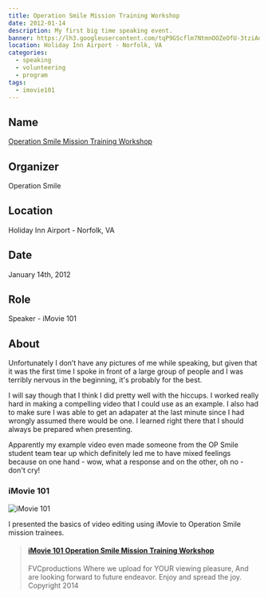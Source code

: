```yaml
---
title: Operation Smile Mission Training Workshop
date: 2012-01-14
description: My first big time speaking event.
banner: https://lh3.googleusercontent.com/tqP9GScflm7NtmnOOZeOfU-3tziAdwBonrRDhtU_walz2uc7XYCcTvBsqBKucfX-0gDExS-j4j5YUoQuXIgfn8L6VdVhqkIIrfieRzUxpZ2m4qPuAb6UQWXoddDv9osJH8iXSC7RK8SK8jkk49ubjC-MMpT6FRt-nM489UN-oK-PVlUX-U9Yne_bPwduOgH_Mpah0Amx8zNil434vq3wRsp_WdoZIfpjGW1bufz9CaVAhv-CDPVOQxr2Fp5pmMWqABX-Vbm29CgO9iu_6clIOh72CRYpMWweXqSf8cB4B3k5MBC30I9zVCFBMR05Z7rRnTAdJBAbBiTC2ESEfI-mLhrF1BhOZFzcuRAJrK5Q_VMGG1Q_kuQl1CTnqFl1eDK1AS5OuVqLcFF-vnL2cTeV4wOrYCyRYtonS3d-w7s0vopjlGq9PflNs3_O-zLFz0-VZixf5PeSYDl6QYOwYfNR22PUIT5q4EUIbQSggvBOBLlKiKiciRTfMsg4V1ZG2oJlCLoJ7obSQmWLBpWQNUlgCB9yyStoUK6Hi-ciH9wb8orFykB1WFy0sW8wkLgaON5_ioEnFnLUfDkwia6t_LEajrWbg5EdNdZSrbofhwSgL8K-8nWJiY1wISbe12azLKnz=w1453-h969-no
location: Holiday Inn Airport - Norfolk, VA
categories:
  - speaking
  - volunteering
  - program
tags:
  - imovie101
---
```


## Name

[Operation Smile Mission Training Workshop](https://studentprograms.operationsmile.org/events/mission-training-workshop/)

## Organizer

Operation Smile

## Location

Holiday Inn Airport - Norfolk, VA

## Date

January 14th, 2012

## Role

Speaker - iMovie 101

## About

Unfortunately I don’t have any pictures of me while speaking, but given that it was the first time I spoke in front of a large group of people and I was terribly nervous in the beginning, it's probably for the best.

I will say though that I think I did pretty well with the hiccups. I worked really hard in making a compelling video that I could use as an example. I also had to make sure I was able to get an adapater at the last minute since I had wrongly assumed there would be one. I learned right there that I should always be prepared when presenting.

Apparently my example video even made someone from the OP Smile student team tear up which definitely led me to have mixed feelings because on one hand - wow, what a response and on the other, oh no - don't cry!

### iMovie 101

![iMovie 101](https://i.imgur.com/Qg75zJB.png)

I presented the basics of video editing using iMovie to Operation Smile mission trainees.

<blockquote class="embedly-card"><h4><a href="https://www.scribd.com/document/128758878/iMovie-101-Operation-Smile-Mission-Training-Workshop">iMovie 101 Operation Smile Mission Training Workshop</a></h4><p>FVCproductions Where we upload for YOUR viewing pleasure, And are looking forward to future endeavor. Enjoy and spread the joy. Copyright 2014</p></blockquote>
<script async src="//cdn.embedly.com/widgets/platform.js" charset="UTF-8"></script>
